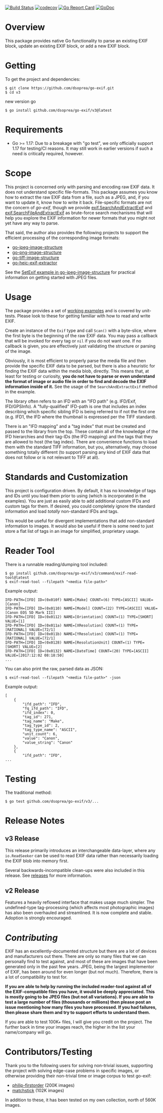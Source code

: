 [![Build Status](https://app.travis-ci.com/dsoprea/go-exif.svg?branch=master)](https://app.travis-ci.com/dsoprea/go-exif)
[![codecov](https://codecov.io/gh/dsoprea/go-exif/branch/master/graph/badge.svg)](https://codecov.io/gh/dsoprea/go-exif)
[![Go Report Card](https://goreportcard.com/badge/github.com/dsoprea/go-exif/v3)](https://goreportcard.com/report/github.com/dsoprea/go-exif/v3)
[![GoDoc](https://godoc.org/github.com/dsoprea/go-exif/v3?status.svg)](https://godoc.org/github.com/dsoprea/go-exif/v3)

# Overview

This package provides native Go functionality to parse an existing EXIF block, update an existing EXIF block, or add a new EXIF block.


# Getting

To get the project and dependencies:

```
$ git clone https://github.com/dsoprea/go-exif.git
$ cd v3
```

new version go
```
$ go install github.com/dsoprea/go-exif/v3@latest
```

# Requirements

- Go >= 1.17: Due to a breakage with "go test", we only officially support 1.17 for testing/CI reasons. It may still work in earlier versions if such a need is critically required, however.


# Scope

This project is concerned only with parsing and encoding raw EXIF data. It does
not understand specific file-formats. This package assumes you know how to
extract the raw EXIF data from a file, such as a JPEG, and, if you want to
update it, know how to write it back. File-specific formats are not the concern
of *go-exif*, though we provide
[exif.SearchAndExtractExif][search-and-extract-exif] and
[exif.SearchFileAndExtractExif][search-file-and-extract-exif] as brute-force
search mechanisms that will help you explore the EXIF information for newer
formats that you might not yet have any way to parse.

That said, the author also provides the following projects to support the
efficient processing of the corresponding image formats:

- [go-jpeg-image-structure](https://github.com/dsoprea/go-jpeg-image-structure)
- [go-png-image-structure](https://github.com/dsoprea/go-png-image-structure)
- [go-tiff-image-structure](https://github.com/dsoprea/go-tiff-image-structure)
- [go-heic-exif-extractor](https://github.com/dsoprea/go-heic-exif-extractor)

See the [SetExif example in go-jpeg-image-structure][jpeg-set-exif] for
practical information on getting started with JPEG files.


# Usage

The package provides a set of [working examples][examples] and is covered by
unit-tests. Please look to these for getting familiar with how to read and write
EXIF.

Create an instance of the `Exif` type and call `Scan()` with a byte-slice, where
the first byte is the beginning of the raw EXIF data. You may pass a callback
that will be invoked for every tag or `nil` if you do not want one. If no
callback is given, you are effectively just validating the structure or parsing
of the image.

Obviously, it is most efficient to properly parse the media file and then
provide the specific EXIF data to be parsed, but there is also a heuristic for
finding the EXIF data within the media blob, directly. This means that, at least
for testing or curiosity, **you do not have to parse or even understand the
format of image or audio file in order to find and decode the EXIF information
inside of it.** See the usage of the `SearchAndExtractExif` method in the
example.

The library often refers to an IFD with an "IFD path" (e.g. IFD/Exif,
IFD/GPSInfo). A "fully-qualified" IFD-path is one that includes an index
describing which specific sibling IFD is being referred to if not the first one
(e.g. IFD1, the IFD where the thumbnail is expressed per the TIFF standard).

There is an "IFD mapping" and a "tag index" that must be created and passed to
the library from the top. These contain all of the knowledge of the IFD
hierarchies and their tag-IDs (the IFD mapping) and the tags that they are
allowed to host (the tag index). There are convenience functions to load them
with the standard TIFF information, but you, alternatively, may choose
something totally different (to support parsing any kind of EXIF data that does
not follow or is not relevant to TIFF at all).


# Standards and Customization

This project is configuration driven. By default, it has no knowledge of tags
and IDs until you load them prior to using (which is incorporated in the
examples). You are just as easily able to add additional custom IFDs and custom
tags for them. If desired, you could completely ignore the standard information
and load *totally* non-standard IFDs and tags.

This would be useful for divergent implementations that add non-standard
information to images. It would also be useful if there is some need to just
store a flat list of tags in an image for simplified, proprietary usage.


# Reader Tool

There is a runnable reading/dumping tool included:

```
$ go install github.com/dsoprea/go-exif/v3/command/exif-read-tool@latest
$ exif-read-tool --filepath "<media file-path>"
```

Example output:

```
IFD-PATH=[IFD] ID=(0x010f) NAME=[Make] COUNT=(6) TYPE=[ASCII] VALUE=[Canon]
IFD-PATH=[IFD] ID=(0x0110) NAME=[Model] COUNT=(22) TYPE=[ASCII] VALUE=[Canon EOS 5D Mark III]
IFD-PATH=[IFD] ID=(0x0112) NAME=[Orientation] COUNT=(1) TYPE=[SHORT] VALUE=[1]
IFD-PATH=[IFD] ID=(0x011a) NAME=[XResolution] COUNT=(1) TYPE=[RATIONAL] VALUE=[72/1]
IFD-PATH=[IFD] ID=(0x011b) NAME=[YResolution] COUNT=(1) TYPE=[RATIONAL] VALUE=[72/1]
IFD-PATH=[IFD] ID=(0x0128) NAME=[ResolutionUnit] COUNT=(1) TYPE=[SHORT] VALUE=[2]
IFD-PATH=[IFD] ID=(0x0132) NAME=[DateTime] COUNT=(20) TYPE=[ASCII] VALUE=[2017:12:02 08:18:50]
...
```

You can also print the raw, parsed data as JSON:

```
$ exif-read-tool --filepath "<media file-path>" -json
```

Example output:

```
[
    {
        "ifd_path": "IFD",
        "fq_ifd_path": "IFD",
        "ifd_index": 0,
        "tag_id": 271,
        "tag_name": "Make",
        "tag_type_id": 2,
        "tag_type_name": "ASCII",
        "unit_count": 6,
        "value": "Canon",
        "value_string": "Canon"
    },
    {
        "ifd_path": "IFD",
...
```


# Testing

The traditional method:

```
$ go test github.com/dsoprea/go-exif/v3/...
```


# Release Notes

## v3 Release

This release primarily introduces an interchangeable data-layer, where any
`io.ReadSeeker` can be used to read EXIF data rather than necessarily loading
the EXIF blob into memory first.

Several backwards-incompatible clean-ups were also included in this release. See
[releases][releases] for more information.

## v2 Release

Features a heavily reflowed interface that makes usage much simpler. The
undefined-type tag-processing (which affects most photographic images) has also
been overhauled and streamlined. It is now complete and stable. Adoption is
strongly encouraged.


# *Contributing*

EXIF has an excellently-documented structure but there are a lot of devices and
manufacturers out there. There are only so many files that we can personally
find to test against, and most of these are images that have been generated only
in the past few years. JPEG, being the largest implementor of EXIF, has been
around for even longer (but not much). Therefore, there is a lot of
compatibility to test for.

**If you are able to help by running the included reader-tool against all of the
EXIF-compatible files you have, it would be deeply appreciated. This is mostly
going to be JPEG files (but not all variations). If you are able to test a large
number of files (thousands or millions) then please post an issue mentioning how
many files you have processed. If you had failures, then please share them and
try to support efforts to understand them.**

If you are able to test 100K+ files, I will give you credit on the project. The
further back in time your images reach, the higher in the list your name/company
will go.


# Contributors/Testing

Thank you to the following users for solving non-trivial issues, supporting the
project with solving edge-case problems in specific images, or otherwise
providing their non-trivial time or image corpus to test go-exif:

- [philip-firstorder](https://github.com/philip-firstorder) (200K images)
- [matchstick](https://github.com/matchstick) (102K images)

In addition to these, it has been tested on my own collection, north of 560K
images.

[search-and-extract-exif]: https://godoc.org/github.com/dsoprea/go-exif/v3#SearchAndExtractExif
[search-file-and-extract-exif]: https://godoc.org/github.com/dsoprea/go-exif/v3#SearchFileAndExtractExif
[jpeg-set-exif]: https://godoc.org/github.com/dsoprea/go-jpeg-image-structure#example-SegmentList-SetExif
[examples]: https://godoc.org/github.com/dsoprea/go-exif/v3#pkg-examples
[releases]: https://github.com/dsoprea/go-exif/releases
